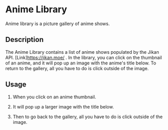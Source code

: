 # Anime Library

Anime library is a picture gallery of anime shows.

## Description

The Anime Library contains a list of anime shows populated by the Jikan API. [Link]https://jikan.moe/ . In the library, you can click on the thumbnail of an anime, and it will pop up an image with the anime's title below. To return to the gallery, all you have to do is click outside of the image.

## Usage

1. When you click on an anime thumbnail.

2. It will pop up a larger image with the title below.

3. Then to go back to the gallery, all you have to do is click outside of the image.
